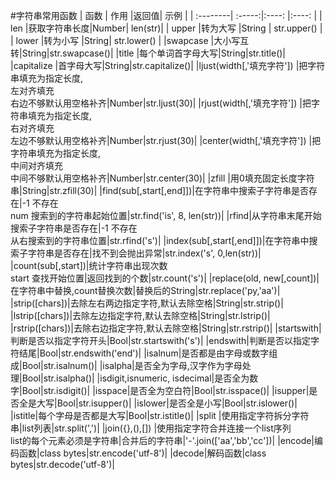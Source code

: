#字符串常用函数
| 函数 | 作用 |返回值| 示例  |
| :--------| :-----:|:----: |:----: |
|   len     |获取字符串长度|Number| len(str)|
| upper     |转为大写  |String |  str.upper() |
| lower     |转为小写  |String| str.lower()  |
|swapcase   |大小写互转|String|str.swapcase()|
|title      |每个单词首字母大写|String|str.title()|
|capitalize |首字母大写|String|str.capitalize()|
|ljust(width[,'填充字符'])      |把字符串填充为指定长度,<br>左对齐填充<br>右边不够默认用空格补齐|Number|str.ljust(30)|
|rjust(width[,'填充字符'])      |把字符串填充为指定长度,<br>右对齐填充<br>左边不够默认用空格补齐|Number|str.rjust(30)|
|center(width[,'填充字符'])     |把字符串填充为指定长度,<br>中间对齐填充<br>中间不够默认用空格补齐|Number|str.center(30)|
|zfill      |用0填充固定长度字符串|String|str.zfill(30)|
|find(sub[,start[,end]])|在字符串中搜索子字符串是否存在|-1  不存在<br>num 搜索到的字符串起始位置|str.find('is', 8, len(str))|
|rfind|从字符串末尾开始搜索子字符串是否存在|-1 不存在<br>从右搜索到的字符串位置|str.rfind('s')|
|index(sub[,start[,end]])|在字符串中搜索子字符串是否存在|找不到会抛出异常|str.index('s', 0,len(str))|
|count(sub[,start])|统计字符串出现次数<br>start 查找开始位置|返回找到的个数|str.count('s')|
|replace(old, new[,count])|在字符串中替换,count替换次数|替换后的String|str.replace('py,'aa')|
|strip([chars])|去除左右两边指定字符,默认去除空格|String|str.strip()|
|lstrip([chars])|去除左边指定字符,默认去除空格|String|str.lstrip()|
|rstrip([chars])|去除右边指定字符,默认去除空格|String|str.rstrip()|
|startswith|判断是否以指定字符开头|Bool|str.startswith('s')|
|endswith|判断是否以指定字符结尾|Bool|str.endswith('end')|
|isalnum|是否都是由字母或数字组成|Bool|str.isalnum()|
|isalpha|是否全为字母,汉字作为字母处理|Bool|str.isalpha()|
|isdigit,isnumeric, isdecimal|是否全为数字|Bool|str.isdigit()|
|isspace|是否全为空白符|Bool|str.isspace()|
|isupper|是否全是大写|Bool|str.isupper()|
|islower|是否全是小写|Bool|str.islower()|
|istitle|每个字母是否都是大写|Bool|str.istitle()|
|split  |使用指定字符拆分字符串|list列表|str.split(',')|
|join({},(),[])   |使用指定字符合并连接一个list序列<br>list的每个元素必须是字符串|合并后的字符串|'-'.join(['aa','bb','cc'])|
|encode|编码函数|class bytes|str.encode('utf-8')|
|decode|解码函数|class bytes|str.decode('utf-8')|




